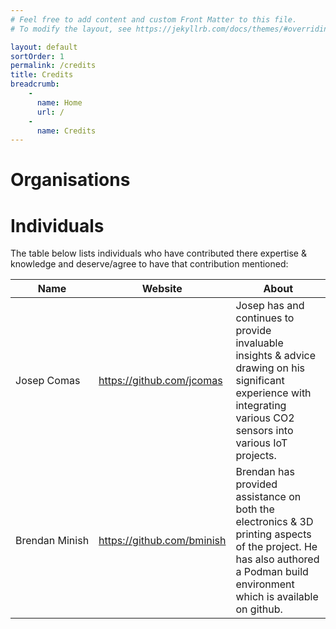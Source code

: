 ```yaml
---
# Feel free to add content and custom Front Matter to this file.
# To modify the layout, see https://jekyllrb.com/docs/themes/#overriding-theme-defaults

layout: default
sortOrder: 1
permalink: /credits
title: Credits
breadcrumb:
    - 
      name: Home
      url: /
    - 
      name: Credits
---
```


# Organisations


# Individuals
The table below lists individuals who have contributed there expertise & knowledge and deserve/agree to have that contribution mentioned:

|Name|Website|About|
|--|--|--|
|Josep&#160;Comas|https://github.com/jcomas|Josep has and continues to provide invaluable insights & advice drawing on his significant experience with integrating various CO2 sensors into various IoT projects.|
|Brendan&#160;Minish|https://github.com/bminish|Brendan has provided assistance on both the electronics & 3D printing aspects of the project. He has also authored a Podman build environment which is available on github.|


